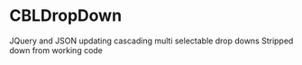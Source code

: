 # CBLDropDown
JQuery and JSON updating cascading multi selectable drop downs
Stripped down from working code
